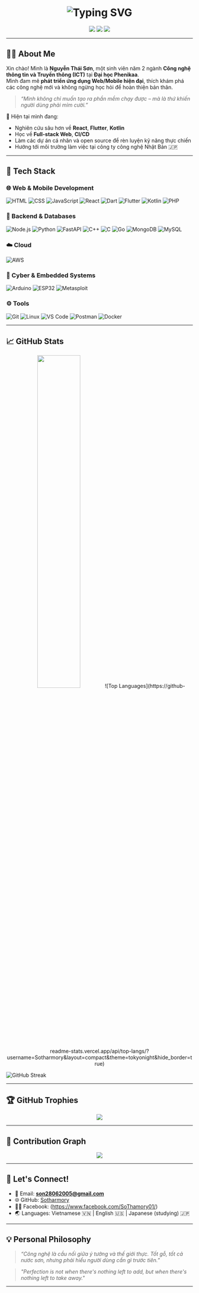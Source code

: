 <h1 align="center">
  <img src="https://readme-typing-svg.herokuapp.com?font=Fira+Code&size=28&duration=3500&pause=1000&color=00F7FF&center=true&vCenter=true&width=700&lines=✨+Nguyễn+Thái+Sơn+✨;🚀+Web+%2F+App+Developer;🌏+Bridging+Vietnam+and+Japan+🌸" alt="Typing SVG" />
</h1>

<p align="center">
  <img src="https://img.shields.io/badge/ICT_Student-blueviolet?style=for-the-badge&logo=book" />
  <img src="https://img.shields.io/badge/Web_Developer-brightgreen?style=for-the-badge&logo=webcomponents" />
  <img src="https://img.shields.io/badge/Japan_Tech_Lover-red?style=for-the-badge&logo=japan" />
</p>


---

## 🧑‍💻 About Me

Xin chào! Mình là **Nguyễn Thái Sơn**, một sinh viên năm 2 ngành **Công nghệ thông tin và Truyền thông (ICT)** tại  **Đại học Phenikaa**.  
Mình đam mê **phát triển ứng dụng Web/Mobile hiện đại**, thích khám phá các công nghệ mới và không ngừng học hỏi để hoàn thiện bản thân.

> _“Mình không chỉ muốn tạo ra phần mềm chạy được – mà là thứ khiến người dùng phải mỉm cười.”_

🔭 Hiện tại mình đang:
- Nghiên cứu sâu hơn về **React**, **Flutter**, **Kotlin**
- Học về **Full-stack Web**, **CI/CD**
- Làm các dự án cá nhân và open source để rèn luyện kỹ năng thực chiến
- Hướng tới môi trường làm việc tại công ty công nghệ Nhật Bản 🇯🇵

---
## 🔧 Tech Stack

### 🌐 Web & Mobile Development
![HTML](https://img.shields.io/badge/HTML-E34F26?style=flat&logo=html5)
![CSS](https://img.shields.io/badge/CSS-1572B6?style=flat&logo=css3)
![JavaScript](https://img.shields.io/badge/JavaScript-F7DF1E?style=flat&logo=javascript)
![React](https://img.shields.io/badge/React-61DAFB?style=flat&logo=react)
![Dart](https://img.shields.io/badge/Dart-0175C2?style=flat&logo=dart)
![Flutter](https://img.shields.io/badge/Flutter-02569B?style=flat&logo=flutter)
![Kotlin](https://img.shields.io/badge/Kotlin-7F52FF?style=flat&logo=kotlin)
![PHP](https://img.shields.io/badge/PHP-777BB4?style=flat&logo=php)

### 🧩 Backend & Databases
![Node.js](https://img.shields.io/badge/Node.js-339933?style=flat&logo=node.js)
![Python](https://img.shields.io/badge/Python-3776AB?style=flat&logo=python)
![FastAPI](https://img.shields.io/badge/FastAPI-009688?style=flat&logo=fastapi)
![C++](https://img.shields.io/badge/C++-00599C?style=flat&logo=c%2B%2B)
![C](https://img.shields.io/badge/C-00599C?style=flat&logo=c)
![Go](https://img.shields.io/badge/Go-00ADD8?style=flat&logo=go)
![MongoDB](https://img.shields.io/badge/MongoDB-47A248?style=flat&logo=mongodb)
![MySQL](https://img.shields.io/badge/MySQL-4479A1?style=flat&logo=mysql)

### ☁️ Cloud
![AWS](https://img.shields.io/badge/AWS-232F3E?style=flat&logo=amazon-aws)

### 🔐 Cyber & Embedded Systems
![Arduino](https://img.shields.io/badge/Arduino-00979D?style=flat&logo=arduino)
![ESP32](https://img.shields.io/badge/ESP32-000000?style=flat)
![Metasploit](https://img.shields.io/badge/Metasploit-1E1E1E?style=flat)

### ⚙️ Tools
![Git](https://img.shields.io/badge/Git-F05032?style=flat&logo=git)
![Linux](https://img.shields.io/badge/Linux-FCC624?style=flat&logo=linux)
![VS Code](https://img.shields.io/badge/VSCode-007ACC?style=flat&logo=visual-studio-code)
![Postman](https://img.shields.io/badge/Postman-FF6C37?style=flat&logo=postman)
![Docker](https://img.shields.io/badge/Docker-2496ED?style=flat&logo=docker)



---

## 📈 GitHub Stats

<p align="center">
  <img src="https://github-readme-stats.vercel.app/api?username=Sotharmory&show_icons=true&theme=tokyonight&count_private=true" width="48%"/>
![Top Languages](https://github-readme-stats.vercel.app/api/top-langs/?username=Sotharmory&layout=compact&theme=tokyonight&hide_border=true)

![GitHub Streak](https://github-readme-streak-stats.herokuapp.com/?user=Sotharmory&theme=tokyonight&hide_border=true)

</div>
</p>

---

## 🏆 GitHub Trophies

<p align="center">
  <img src="https://github-profile-trophy.vercel.app/?username=Sotharmory&theme=gruvbox&no-frame=true&row=1&column=6" />
</p>

---

## 🌱 Contribution Graph

<p align="center">
  <img src="https://github-readme-activity-graph.vercel.app/graph?username=Sotharmory&theme=react-dark" />
</p>

---

## 💬 Let's Connect!

- 📧 Email: **son28062005@gmail.com**
- 🌐 GitHub: [Sotharmory](https://github.com/Sotharmory)
- 🧑‍🎓 Facebook: (https://www.facebook.com/SoThamory01/)
- 🌏 Languages: Vietnamese 🇻🇳 | English 🇺🇸 | Japanese (studying) 🇯🇵

---

## 💡 Personal Philosophy

> _“Công nghệ là cầu nối giữa ý tưởng và thế giới thực. Tốt gỗ, tốt cả nước sơn, nhưng phải hiểu người dùng cần gì trước tiên.”_

> _"Perfection is not when there's nothing left to add, but when there's nothing left to take away."_

---
